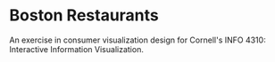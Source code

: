 # Boston Restaurants

An exercise in consumer visualization design for Cornell's INFO 4310: Interactive Information Visualization.
